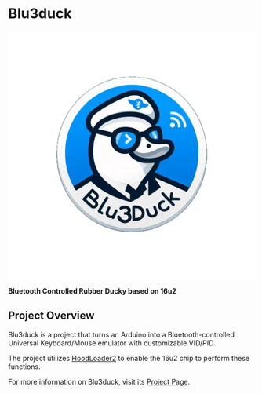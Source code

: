 # Blu3duck

![Blu3duck](Blu3duck.png)

**Bluetooth Controlled Rubber Ducky based on 16u2**

## Project Overview

Blu3duck is a project that turns an Arduino into a Bluetooth-controlled Universal Keyboard/Mouse emulator with customizable VID/PID.

The project utilizes [HoodLoader2](https://github.com/NicoHood/HoodLoader2) to enable the 16u2 chip to perform these functions. 

For more information on Blu3duck, visit its [Project Page](https://arlsdk.github.io/blog/blu3duck.html).
